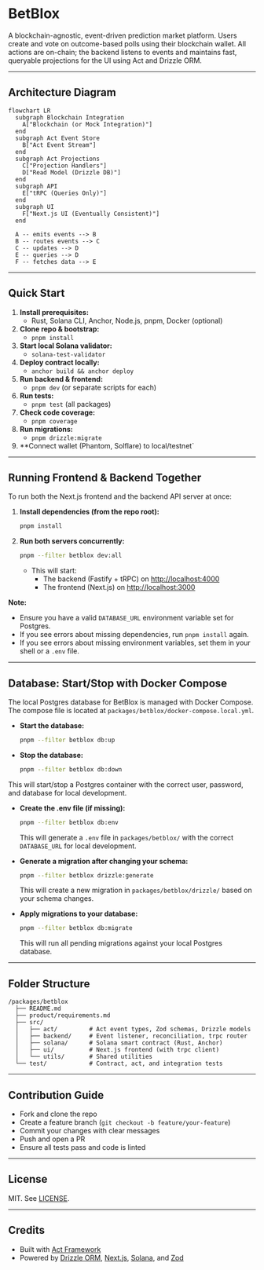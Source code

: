 # BetBlox

A blockchain-agnostic, event-driven prediction market platform. Users create and vote on outcome-based polls using their blockchain wallet. All actions are on-chain; the backend listens to events and maintains fast, queryable projections for the UI using Act and Drizzle ORM.

---

## Architecture Diagram

```mermaid
flowchart LR
  subgraph Blockchain Integration
    A["Blockchain (or Mock Integration)"]
  end
  subgraph Act Event Store
    B["Act Event Stream"]
  end
  subgraph Act Projections
    C["Projection Handlers"]
    D["Read Model (Drizzle DB)"]
  end
  subgraph API
    E["tRPC (Queries Only)"]
  end
  subgraph UI
    F["Next.js UI (Eventually Consistent)"]
  end

  A -- emits events --> B
  B -- routes events --> C
  C -- updates --> D
  E -- queries --> D
  F -- fetches data --> E
```

---

## Quick Start

1. **Install prerequisites:**
   - Rust, Solana CLI, Anchor, Node.js, pnpm, Docker (optional)
2. **Clone repo & bootstrap:**
   - `pnpm install`
3. **Start local Solana validator:**
   - `solana-test-validator`
4. **Deploy contract locally:**
   - `anchor build && anchor deploy`
5. **Run backend & frontend:**
   - `pnpm dev` (or separate scripts for each)
6. **Run tests:**
   - `pnpm test` (all packages)
7. **Check code coverage:**
   - `pnpm coverage`
8. **Run migrations:**
   - `pnpm drizzle:migrate`
9. \*\*Connect wallet (Phantom, Solflare) to local/testnet`

---

## Running Frontend & Backend Together

To run both the Next.js frontend and the backend API server at once:

1. **Install dependencies (from the repo root):**

   ```sh
   pnpm install
   ```

2. **Run both servers concurrently:**

   ```sh
   pnpm --filter betblox dev:all
   ```

   - This will start:
     - The backend (Fastify + tRPC) on [http://localhost:4000](http://localhost:4000)
     - The frontend (Next.js) on [http://localhost:3000](http://localhost:3000)

**Note:**

- Ensure you have a valid `DATABASE_URL` environment variable set for Postgres.
- If you see errors about missing dependencies, run `pnpm install` again.
- If you see errors about missing environment variables, set them in your shell or a `.env` file.

---

## Database: Start/Stop with Docker Compose

The local Postgres database for BetBlox is managed with Docker Compose. The compose file is located at `packages/betblox/docker-compose.local.yml`.

- **Start the database:**

  ```sh
  pnpm --filter betblox db:up
  ```

- **Stop the database:**

  ```sh
  pnpm --filter betblox db:down
  ```

This will start/stop a Postgres container with the correct user, password, and database for local development.

- **Create the .env file (if missing):**

  ```sh
  pnpm --filter betblox db:env
  ```

  This will generate a `.env` file in `packages/betblox/` with the correct `DATABASE_URL` for local development.

- **Generate a migration after changing your schema:**

  ```sh
  pnpm --filter betblox drizzle:generate
  ```

  This will create a new migration in `packages/betblox/drizzle/` based on your schema changes.

- **Apply migrations to your database:**

  ```sh
  pnpm --filter betblox db:migrate
  ```

  This will run all pending migrations against your local Postgres database.

---

## Folder Structure

```
/packages/betblox
  ├── README.md
  ├── product/requirements.md
  ├── src/
  │   ├── act/         # Act event types, Zod schemas, Drizzle models
  │   ├── backend/     # Event listener, reconciliation, trpc router
  │   ├── solana/      # Solana smart contract (Rust, Anchor)
  │   ├── ui/          # Next.js frontend (with trpc client)
  │   └── utils/       # Shared utilities
  └── test/            # Contract, act, and integration tests
```

---

## Contribution Guide

- Fork and clone the repo
- Create a feature branch (`git checkout -b feature/your-feature`)
- Commit your changes with clear messages
- Push and open a PR
- Ensure all tests pass and code is linted

---

## License

MIT. See [LICENSE](../../LICENSE).

---

## Credits

- Built with [Act Framework](https://github.com/rogeriochaves/act)
- Powered by [Drizzle ORM](https://orm.drizzle.team/), [Next.js](https://nextjs.org/), [Solana](https://solana.com/), and [Zod](https://zod.dev/)
